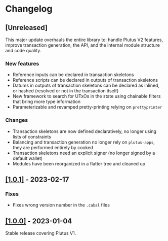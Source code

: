 # Changelog

## [Unreleased]

This major update overhauls the entire library to: handle Plutus V2 features,
improve transaction generation, the API, and the internal module structure and
code quality.

### New features

- Reference inputs can be declared in transaction skeletons
- Reference scripts can be declared in outputs of transaction skeletons
- Datums in outputs of transaction skeletons can be declared as inlined, or
  hashed (resolved or not in the transaction itself)
- New framework to search for UTxOs in the state using chainable filters
  that bring more type information
- Parameterizable and revamped pretty-printing relying on `prettyprinter`

### Changes

- Transaction skeletons are now defined declaratively, no longer using lists of
  constraints
- Balancing and transaction generation no longer rely on `plutus-apps`, they
  are performed entirely by cooked
- Transaction skeletons need an explicit signer (no longer signed by a default
  wallet)
- Modules have been reorganized in a flatter tree and cleaned up

## [[1.0.1]](https://github.com/tweag/plutus-libs/releases/tag/v1.0.1) - 2023-02-17

### Fixes

- Fixes wrong version number in the `.cabal` files

## [[1.0.0]](https://github.com/tweag/plutus-libs/releases/tag/v1.0.0) - 2023-01-04

Stable release covering Plutus V1. 
